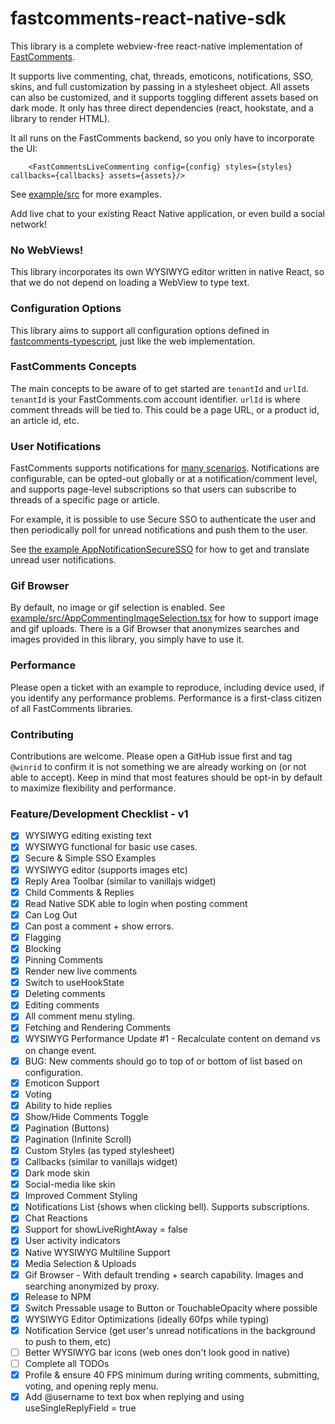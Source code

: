 # fastcomments-react-native-sdk

This library is a complete webview-free react-native implementation of [FastComments](https://fastcomments.com).

It supports live commenting, chat, threads, emoticons, notifications, SSO, skins, and full customization by passing in a stylesheet object. All assets
can also be customized, and it supports toggling different assets based on dark mode. It only has three direct dependencies (react, hookstate, and a library to render HTML).

It all runs on the FastComments backend, so you only have to incorporate the UI:

```tsx
    <FastCommentsLiveCommenting config={config} styles={styles} callbacks={callbacks} assets={assets}/>
```

See [example/src](./example/src) for more examples.

Add live chat to your existing React Native application, or even build a social network!

### No WebViews!

This library incorporates its own WYSIWYG editor written in native React, so that we do not depend on loading a WebView to type text.

### Configuration Options

This library aims to support all configuration options defined in [fastcomments-typescript](https://github.com/FastComments/fastcomments-typescript/blob/main/src/fast-comments-comment-widget-config.ts), just like the web implementation.

### FastComments Concepts

The main concepts to be aware of to get started are `tenantId` and `urlId`. `tenantId` is your FastComments.com account identifier. `urlId` is where comment threads
will be tied to. This could be a page URL, or a product id, an article id, etc.

### User Notifications

FastComments supports notifications for [many scenarios](https://docs.fastcomments.com/guide-notifications.html). Notifications are configurable,
can be opted-out globally or at a notification/comment level, and supports page-level subscriptions so that users can subscribe to threads of a
specific page or article.

For example, it is possible to use Secure SSO to authenticate the user and then periodically poll for unread notifications and push them to the user.

See [the example AppNotificationSecureSSO](./example/src/AppNotificationsSecureSSO.tsx) for how to get and translate unread user notifications.

### Gif Browser

By default, no image or gif selection is enabled. See [example/src/AppCommentingImageSelection.tsx](./example/src/AppCommentingImageSelection.tsx) for how
to support image and gif uploads. There is a Gif Browser that anonymizes searches and images provided in this library, you simply have to use it.

### Performance

Please open a ticket with an example to reproduce, including device used, if you identify any performance problems. Performance is a first-class citizen
of all FastComments libraries.

### Contributing

Contributions are welcome. Please open a GitHub issue first and tag `@winrid` to confirm it is not something we are already working on (or not able to accept).
Keep in mind that most features should be opt-in by default to maximize flexibility and performance.

### Feature/Development Checklist - v1

- [x] WYSIWYG editing existing text
- [x] WYSIWYG functional for basic use cases.
- [x] Secure & Simple SSO Examples
- [x] WYSIWYG editor (supports images etc)
- [x] Reply Area Toolbar (similar to vanillajs widget)
- [x] Child Comments & Replies
- [x] Read Native SDK able to login when posting comment
- [x] Can Log Out
- [x] Can post a comment + show errors.
- [x] Flagging
- [x] Blocking
- [x] Pinning Comments
- [x] Render new live comments
- [x] Switch to useHookState
- [x] Deleting comments
- [x] Editing comments
- [x] All comment menu styling.
- [x] Fetching and Rendering Comments
- [x] WYSIWYG Performance Update #1 - Recalculate content on demand vs on change event.
- [x] BUG: New comments should go to top of or bottom of list based on configuration.
- [x] Emoticon Support
- [x] Voting
- [x] Ability to hide replies
- [x] Show/Hide Comments Toggle
- [x] Pagination (Buttons)
- [x] Pagination (Infinite Scroll)
- [x] Custom Styles (as typed stylesheet)
- [x] Callbacks (similar to vanillajs widget)
- [x] Dark mode skin
- [x] Social-media like skin
- [x] Improved Comment Styling
- [x] Notifications List (shows when clicking bell). Supports subscriptions.
- [x] Chat Reactions
- [x] Support for showLiveRightAway = false
- [x] User activity indicators
- [x] Native WYSIWYG Multiline Support
- [x] Media Selection & Uploads
- [x] Gif Browser - With default trending + search capability. Images and searching anonymized by proxy.
- [x] Release to NPM
- [x] Switch Pressable usage to Button or TouchableOpacity where possible
- [x] WYSIWYG Editor Optimizations (ideally 60fps while typing)
- [x] Notification Service (get user's unread notifications in the background to push to them, etc)
- [ ] Better WYSIWYG bar icons (web ones don't look good in native)
- [ ] Complete all TODOs
- [x] Profile & ensure 40 FPS minimum during writing comments, submitting, voting, and opening reply menu.
- [x] Add @username to text box when replying and using useSingleReplyField = true

